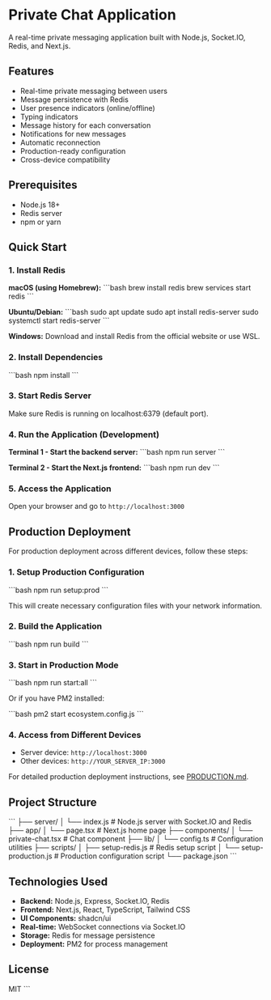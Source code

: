 # Private Chat Application

A real-time private messaging application built with Node.js, Socket.IO, Redis, and Next.js.

## Features

- Real-time private messaging between users
- Message persistence with Redis
- User presence indicators (online/offline)
- Typing indicators
- Message history for each conversation
- Notifications for new messages
- Automatic reconnection
- Production-ready configuration
- Cross-device compatibility

## Prerequisites

- Node.js 18+
- Redis server
- npm or yarn

## Quick Start

### 1. Install Redis

**macOS (using Homebrew):**
\`\`\`bash
brew install redis
brew services start redis
\`\`\`

**Ubuntu/Debian:**
\`\`\`bash
sudo apt update
sudo apt install redis-server
sudo systemctl start redis-server
\`\`\`

**Windows:**
Download and install Redis from the official website or use WSL.

### 2. Install Dependencies

\`\`\`bash
npm install
\`\`\`

### 3. Start Redis Server

Make sure Redis is running on localhost:6379 (default port).

### 4. Run the Application (Development)

**Terminal 1 - Start the backend server:**
\`\`\`bash
npm run server
\`\`\`

**Terminal 2 - Start the Next.js frontend:**
\`\`\`bash
npm run dev
\`\`\`

### 5. Access the Application

Open your browser and go to `http://localhost:3000`

## Production Deployment

For production deployment across different devices, follow these steps:

### 1. Setup Production Configuration

\`\`\`bash
npm run setup:prod
\`\`\`

This will create necessary configuration files with your network information.

### 2. Build the Application

\`\`\`bash
npm run build
\`\`\`

### 3. Start in Production Mode

\`\`\`bash
npm run start:all
\`\`\`

Or if you have PM2 installed:

\`\`\`bash
pm2 start ecosystem.config.js
\`\`\`

### 4. Access from Different Devices

- Server device: `http://localhost:3000`
- Other devices: `http://YOUR_SERVER_IP:3000`

For detailed production deployment instructions, see [PRODUCTION.md](./PRODUCTION.md).

## Project Structure

\`\`\`
├── server/
│   └── index.js          # Node.js server with Socket.IO and Redis
├── app/
│   └── page.tsx          # Next.js home page
├── components/
│   └── private-chat.tsx  # Chat component
├── lib/
│   └── config.ts         # Configuration utilities
├── scripts/
│   ├── setup-redis.js    # Redis setup script
│   └── setup-production.js # Production configuration script
└── package.json
\`\`\`

## Technologies Used

- **Backend:** Node.js, Express, Socket.IO, Redis
- **Frontend:** Next.js, React, TypeScript, Tailwind CSS
- **UI Components:** shadcn/ui
- **Real-time:** WebSocket connections via Socket.IO
- **Storage:** Redis for message persistence
- **Deployment:** PM2 for process management

## License

MIT
\`\`\`
